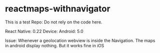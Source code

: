 # reactmaps-withnavigator

This is a test Repo: Do not rely on the code here.

React Native: 0.22
Device: Android: 5.0

Issue: Whenever a geolocation webview is inside the Navigation. The maps in android display nothing. But it works fine in iOS
